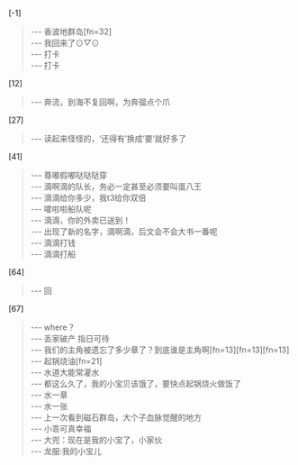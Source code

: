 
[-1] 
>--- 香波地群岛[fn=32]<br>
>--- 我回来了⊙▽⊙<br>
>--- 打卡<br>
>--- 打卡<br>

[12] 
>--- 奔流，到海不复回啊，为奔骝点个爪<br>

[27] 
>--- 读起来怪怪的，‘还得有’换成‘要’就好多了<br>

[41] 
>--- 尊嘟假嘟哒哒哒穿<br>
>--- 滴啊滴的队长，务必一定甚至必须要叫蛋八王<br>
>--- 滴滴给你多少，我t3给你双倍<br>
>--- 嚯啦啦船队呢<br>
>--- 滴滴，你的外卖已送到！<br>
>--- 出现了新的名字，滴啊滴，后文会不会大书一番呢<br>
>--- 滴滴打钱<br>
>--- 滴滴打船<br>

[64] 
>--- 回<br>

[67] 
>--- where？<br>
>--- 丢家破产 指日可待<br>
>--- 我们的主角被遗忘了多少章了？到底谁是主角啊[fn=13][fn=13][fn=13]<br>
>--- 起锅烧油[fn=21]<br>
>--- 水道大能常灌水<br>
>--- 都这么久了，我的小宝贝该饿了，要快点起锅烧火做饭了<br>
>--- 水一章<br>
>--- 水一张<br>
>--- 上一次看到磁石群岛，大个子血脉觉醒的地方<br>
>--- 小乖可真幸福<br>
>--- 大兜：现在是我的小宝了，小家伙<br>
>--- 龙服:我的小宝儿<br>
